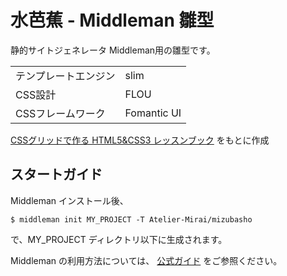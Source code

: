 # 水芭蕉 - Middleman 雛型

静的サイトジェネレータ Middleman用の雛型です。

|                      |             |
|:---------------------|:------------|
| テンプレートエンジン | slim        |
| CSS設計              | FLOU        |
| CSSフレームワーク    | Fomantic UI |

[CSSグリッドで作る HTML5&CSS3 レッスンブック](https://www.amazon.co.jp/gp/product/4802611897)
をもとに作成

## スタートガイド

Middleman インストール後、

```
$ middleman init MY_PROJECT -T Atelier-Mirai/mizubasho
```

で、MY_PROJECT ディレクトリ以下に生成されます。

Middleman の利用方法については、
[公式ガイド](https://middlemanapp.com/jp/basics/install/)
をご参照ください。
